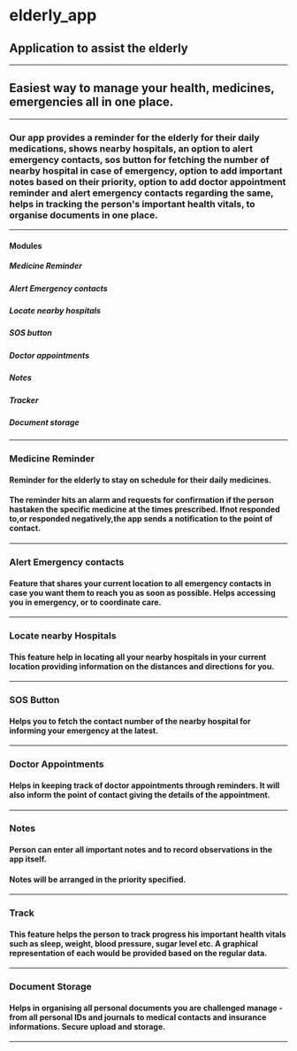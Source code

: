 # elderly_app
## Application to assist the elderly 
*** 
## Easiest way to manage your health, medicines, emergencies all in one place.
***
### Our app provides a reminder for the elderly for their daily medications, shows nearby hospitals,  an option to alert emergency contacts, sos button for fetching the number of nearby hospital in case of emergency, option to add important notes based on their priority, option to add doctor appointment reminder and alert emergency contacts regarding the same, helps in tracking the person's important health vitals, to organise documents in one place.

***
#### Modules
##### Medicine Reminder
##### Alert Emergency contacts
##### Locate nearby hospitals
##### SOS button
##### Doctor appointments
##### Notes
##### Tracker 
##### Document storage

***
### Medicine Reminder
#### Reminder for the elderly to stay on schedule for their daily medicines.
#### The reminder hits an alarm and requests for confirmation if the person hastaken the specific medicine at the times prescribed. Ifnot responded to,or responded negatively,the app sends a notification to the point of contact.

***
### Alert Emergency contacts
#### Feature that shares your current location to all emergency contacts in case you want them to reach you as soon as possible. Helps  accessing you in emergency, or to coordinate care.

***
### Locate nearby Hospitals
#### This feature help in locating all your nearby hospitals in your current location providing information on the distances and directions for you.

***
### SOS Button
#### Helps you to fetch the contact number of the nearby hospital for informing your emergency at the latest.

***
### Doctor Appointments
#### Helps in keeping track of doctor appointments through reminders. It will also inform the point of contact giving the details of the appointment.

***
### Notes
#### Person can enter all important notes and to record observations in the app itself. 
#### Notes will be arranged in the priority specified.

***
### Track
#### This feature helps the person to track progress his important health vitals such as sleep, weight, blood pressure, sugar level etc. A graphical representation of each would be provided based on the regular data.

***
### Document Storage
#### Helps in organising all personal documents you are challenged manage - from all personal IDs and journals to medical contacts and insurance informations. Secure upload and storage.

***

